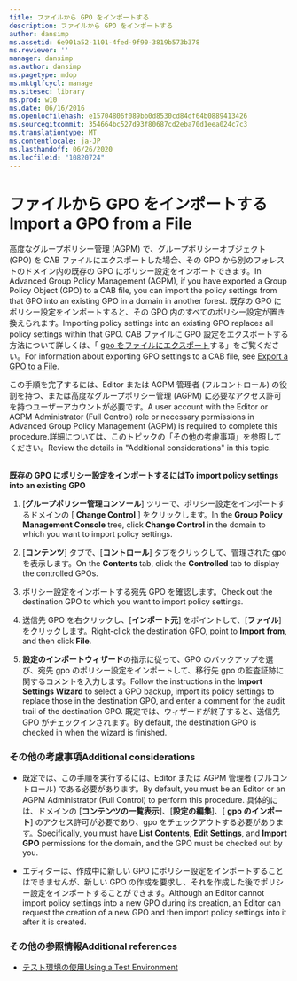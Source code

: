 ```yaml
---
title: ファイルから GPO をインポートする
description: ファイルから GPO をインポートする
author: dansimp
ms.assetid: 6e901a52-1101-4fed-9f90-3819b573b378
ms.reviewer: ''
manager: dansimp
ms.author: dansimp
ms.pagetype: mdop
ms.mktglfcycl: manage
ms.sitesec: library
ms.prod: w10
ms.date: 06/16/2016
ms.openlocfilehash: e15704806f089bb0d8530cd84df64b0889413426
ms.sourcegitcommit: 354664bc527d93f80687cd2eba70d1eea024c7c3
ms.translationtype: MT
ms.contentlocale: ja-JP
ms.lasthandoff: 06/26/2020
ms.locfileid: "10820724"
---
```

# <span data-ttu-id="00c3f-103">ファイルから GPO をインポートする</span><span class="sxs-lookup"><span data-stu-id="00c3f-103">Import a GPO from a File</span></span>


<span data-ttu-id="00c3f-104">高度なグループポリシー管理 (AGPM) で、グループポリシーオブジェクト (GPO) を CAB ファイルにエクスポートした場合、その GPO から別のフォレストのドメイン内の既存の GPO にポリシー設定をインポートできます。</span><span class="sxs-lookup"><span data-stu-id="00c3f-104">In Advanced Group Policy Management (AGPM), if you have exported a Group Policy Object (GPO) to a CAB file, you can import the policy settings from that GPO into an existing GPO in a domain in another forest.</span></span> <span data-ttu-id="00c3f-105">既存の GPO にポリシー設定をインポートすると、その GPO 内のすべてのポリシー設定が置き換えられます。</span><span class="sxs-lookup"><span data-stu-id="00c3f-105">Importing policy settings into an existing GPO replaces all policy settings within that GPO.</span></span> <span data-ttu-id="00c3f-106">CAB ファイルに GPO 設定をエクスポートする方法について詳しくは、「 [gpo をファイルにエクスポート](export-a-gpo-to-a-file.md)する」をご覧ください。</span><span class="sxs-lookup"><span data-stu-id="00c3f-106">For information about exporting GPO settings to a CAB file, see [Export a GPO to a File](export-a-gpo-to-a-file.md).</span></span>

<span data-ttu-id="00c3f-107">この手順を完了するには、Editor または AGPM 管理者 (フルコントロール) の役割を持つ、または高度なグループポリシー管理 (AGPM) に必要なアクセス許可を持つユーザーアカウントが必要です。</span><span class="sxs-lookup"><span data-stu-id="00c3f-107">A user account with the Editor or AGPM Administrator (Full Control) role or necessary permissions in Advanced Group Policy Management (AGPM) is required to complete this procedure.</span></span><span data-ttu-id="00c3f-108">詳細については、このトピックの「その他の考慮事項」を参照してください。</span><span class="sxs-lookup"><span data-stu-id="00c3f-108">Review the details in "Additional considerations" in this topic.</span></span>

## <a href="" id="bkmk-existing"></a>


**<span data-ttu-id="00c3f-109">既存の GPO にポリシー設定をインポートするには</span><span class="sxs-lookup"><span data-stu-id="00c3f-109">To import policy settings into an existing GPO</span></span>**

1.  <span data-ttu-id="00c3f-110">[**グループポリシー管理コンソール**] ツリーで、ポリシー設定をインポートするドメインの [ **Change Control** ] をクリックします。</span><span class="sxs-lookup"><span data-stu-id="00c3f-110">In the **Group Policy Management Console** tree, click **Change Control** in the domain to which you want to import policy settings.</span></span>

2.  <span data-ttu-id="00c3f-111">[**コンテンツ**] タブで、[**コントロール**] タブをクリックして、管理された gpo を表示します。</span><span class="sxs-lookup"><span data-stu-id="00c3f-111">On the **Contents** tab, click the **Controlled** tab to display the controlled GPOs.</span></span>

3.  <span data-ttu-id="00c3f-112">ポリシー設定をインポートする宛先 GPO を確認します。</span><span class="sxs-lookup"><span data-stu-id="00c3f-112">Check out the destination GPO to which you want to import policy settings.</span></span>

4.  <span data-ttu-id="00c3f-113">送信先 GPO を右クリックし、[**インポート元**] をポイントして、[**ファイル**] をクリックします。</span><span class="sxs-lookup"><span data-stu-id="00c3f-113">Right-click the destination GPO, point to **Import from**, and then click **File**.</span></span>

5.  <span data-ttu-id="00c3f-114">**設定のインポートウィザード**の指示に従って、GPO のバックアップを選び、宛先 gpo のポリシー設定をインポートして、移行先 gpo の監査証跡に関するコメントを入力します。</span><span class="sxs-lookup"><span data-stu-id="00c3f-114">Follow the instructions in the **Import Settings Wizard** to select a GPO backup, import its policy settings to replace those in the destination GPO, and enter a comment for the audit trail of the destination GPO.</span></span> <span data-ttu-id="00c3f-115">既定では、ウィザードが終了すると、送信先 GPO がチェックインされます。</span><span class="sxs-lookup"><span data-stu-id="00c3f-115">By default, the destination GPO is checked in when the wizard is finished.</span></span>

### <span data-ttu-id="00c3f-116">その他の考慮事項</span><span class="sxs-lookup"><span data-stu-id="00c3f-116">Additional considerations</span></span>

-   <span data-ttu-id="00c3f-117">既定では、この手順を実行するには、Editor または AGPM 管理者 (フルコントロール) である必要があります。</span><span class="sxs-lookup"><span data-stu-id="00c3f-117">By default, you must be an Editor or an AGPM Administrator (Full Control) to perform this procedure.</span></span> <span data-ttu-id="00c3f-118">具体的には、ドメインの [**コンテンツの一覧表示**]、[**設定の編集**]、[ **gpo のインポート**] のアクセス許可が必要であり、gpo をチェックアウトする必要があります。</span><span class="sxs-lookup"><span data-stu-id="00c3f-118">Specifically, you must have **List Contents**, **Edit Settings**, and **Import GPO** permissions for the domain, and the GPO must be checked out by you.</span></span>

-   <span data-ttu-id="00c3f-119">エディターは、作成中に新しい GPO にポリシー設定をインポートすることはできませんが、新しい GPO の作成を要求し、それを作成した後でポリシー設定をインポートすることができます。</span><span class="sxs-lookup"><span data-stu-id="00c3f-119">Although an Editor cannot import policy settings into a new GPO during its creation, an Editor can request the creation of a new GPO and then import policy settings into it after it is created.</span></span>

### <span data-ttu-id="00c3f-120">その他の参照情報</span><span class="sxs-lookup"><span data-stu-id="00c3f-120">Additional references</span></span>

-   [<span data-ttu-id="00c3f-121">テスト環境の使用</span><span class="sxs-lookup"><span data-stu-id="00c3f-121">Using a Test Environment</span></span>](using-a-test-environment.md)

 

 





